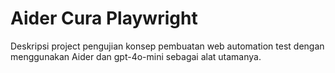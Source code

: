 # Aider Cura Playwright

Deskripsi project pengujian konsep pembuatan web automation test dengan menggunakan Aider dan gpt-4o-mini sebagai alat utamanya.
